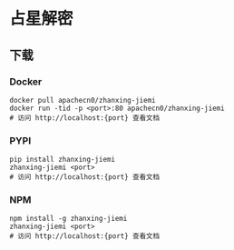 # 占星解密

## 下载

### Docker

```
docker pull apachecn0/zhanxing-jiemi
docker run -tid -p <port>:80 apachecn0/zhanxing-jiemi
# 访问 http://localhost:{port} 查看文档
```

### PYPI

```
pip install zhanxing-jiemi
zhanxing-jiemi <port>
# 访问 http://localhost:{port} 查看文档
```

### NPM

```
npm install -g zhanxing-jiemi
zhanxing-jiemi <port>
# 访问 http://localhost:{port} 查看文档
```